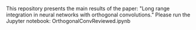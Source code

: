 This repository presents the main results of the paper: "Long range integration in neural networks with orthogonal convolutions."
Please run the Jupyter notebook: OrthogonalConvReviewed.ipynb
